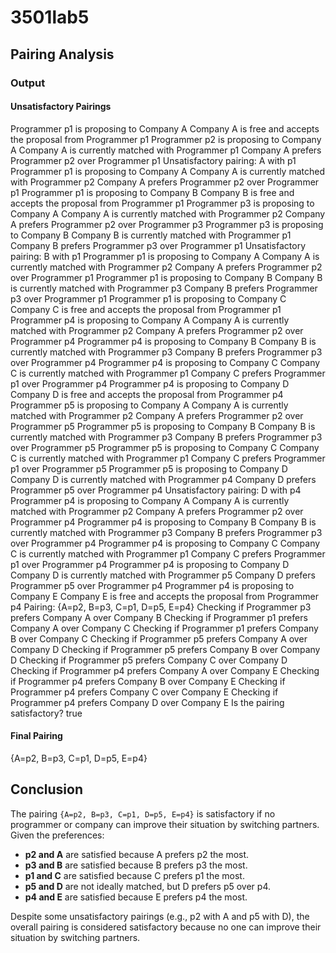 # 3501lab5

## Pairing Analysis
### Output
#### Unsatisfactory Pairings
Programmer p1 is proposing to Company A
Company A is free and accepts the proposal from Programmer p1
Programmer p2 is proposing to Company A
Company A is currently matched with Programmer p1
Company A prefers Programmer p2 over Programmer p1
Unsatisfactory pairing: A with p1
Programmer p1 is proposing to Company A
Company A is currently matched with Programmer p2
Company A prefers Programmer p2 over Programmer p1
Programmer p1 is proposing to Company B
Company B is free and accepts the proposal from Programmer p1
Programmer p3 is proposing to Company A
Company A is currently matched with Programmer p2
Company A prefers Programmer p2 over Programmer p3
Programmer p3 is proposing to Company B
Company B is currently matched with Programmer p1
Company B prefers Programmer p3 over Programmer p1
Unsatisfactory pairing: B with p1
Programmer p1 is proposing to Company A
Company A is currently matched with Programmer p2
Company A prefers Programmer p2 over Programmer p1
Programmer p1 is proposing to Company B
Company B is currently matched with Programmer p3
Company B prefers Programmer p3 over Programmer p1
Programmer p1 is proposing to Company C
Company C is free and accepts the proposal from Programmer p1
Programmer p4 is proposing to Company A
Company A is currently matched with Programmer p2
Company A prefers Programmer p2 over Programmer p4
Programmer p4 is proposing to Company B
Company B is currently matched with Programmer p3
Company B prefers Programmer p3 over Programmer p4
Programmer p4 is proposing to Company C
Company C is currently matched with Programmer p1
Company C prefers Programmer p1 over Programmer p4
Programmer p4 is proposing to Company D
Company D is free and accepts the proposal from Programmer p4
Programmer p5 is proposing to Company A
Company A is currently matched with Programmer p2
Company A prefers Programmer p2 over Programmer p5
Programmer p5 is proposing to Company B
Company B is currently matched with Programmer p3
Company B prefers Programmer p3 over Programmer p5
Programmer p5 is proposing to Company C
Company C is currently matched with Programmer p1
Company C prefers Programmer p1 over Programmer p5
Programmer p5 is proposing to Company D
Company D is currently matched with Programmer p4
Company D prefers Programmer p5 over Programmer p4
Unsatisfactory pairing: D with p4
Programmer p4 is proposing to Company A
Company A is currently matched with Programmer p2
Company A prefers Programmer p2 over Programmer p4
Programmer p4 is proposing to Company B
Company B is currently matched with Programmer p3
Company B prefers Programmer p3 over Programmer p4
Programmer p4 is proposing to Company C
Company C is currently matched with Programmer p1
Company C prefers Programmer p1 over Programmer p4
Programmer p4 is proposing to Company D
Company D is currently matched with Programmer p5
Company D prefers Programmer p5 over Programmer p4
Programmer p4 is proposing to Company E
Company E is free and accepts the proposal from Programmer p4
Pairing: {A=p2, B=p3, C=p1, D=p5, E=p4}
Checking if Programmer p3 prefers Company A over Company B
Checking if Programmer p1 prefers Company A over Company C
Checking if Programmer p1 prefers Company B over Company C
Checking if Programmer p5 prefers Company A over Company D
Checking if Programmer p5 prefers Company B over Company D
Checking if Programmer p5 prefers Company C over Company D
Checking if Programmer p4 prefers Company A over Company E
Checking if Programmer p4 prefers Company B over Company E
Checking if Programmer p4 prefers Company C over Company E
Checking if Programmer p4 prefers Company D over Company E
Is the pairing satisfactory? true
#### Final Pairing
{A=p2, B=p3, C=p1, D=p5, E=p4}

## Conclusion
The pairing `{A=p2, B=p3, C=p1, D=p5, E=p4}` is satisfactory if no programmer or company can improve their situation by switching partners. Given the preferences:

- **p2 and A** are satisfied because A prefers p2 the most.
- **p3 and B** are satisfied because B prefers p3 the most.
- **p1 and C** are satisfied because C prefers p1 the most.
- **p5 and D** are not ideally matched, but D prefers p5 over p4.
- **p4 and E** are satisfied because E prefers p4 the most.

Despite some unsatisfactory pairings (e.g., p2 with A and p5 with D), the overall pairing is considered satisfactory because no one can improve their situation by switching partners.